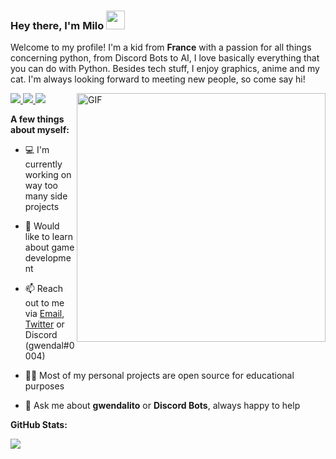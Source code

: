 ### Hey there, I'm Milo <img src="https://media.giphy.com/media/hvRJCLFzcasrR4ia7z/giphy.gif" width="30px">

Welcome to my profile! I'm a kid from **France** with a passion for all things concerning python,
from Discord Bots to AI, I love basically everything that you can do with Python. Besides tech stuff,
I enjoy graphics, anime and my cat. I'm always looking forward to meeting new people, so come say hi!

<a href="https://github.com/gwendalos">
  <img src="https://badges.pufler.dev/visits/gwendalos/gwendalos?style=flat-square&color=black&logo=github">
</a>
<a href="https://github.com/gwendalos">
  <img src="https://badges.pufler.dev/years/gwendalos?style=flat-square&color=black&logo=github">
</a>
<a href="https://github.com/gwendalos?tab=repositories">
  <img src="https://badges.pufler.dev/repos/gwendalos?style=flat-square&color=black&logo=github">
</a>

<img align="right" alt="GIF" src="https://github.com/vbe0201/vbe0201/blob/master/hackermans.gif?raw=true" width="398px">

**A few things about myself:**

- 💻 I'm currently working on way too many side projects

- 🧐 Would like to learn about game development

- 📫 Reach out to me via [Email](mailto:milo@gwendalito.com), [Twitter](https://twitter.com/gwendaldev)
or Discord (gwendal#0004)

- 👨‍💻 Most of my personal projects are open source for educational purposes

- 💬 Ask me about **gwendalito** or **Discord Bots**, always happy to help

**GitHub Stats:**

<img src="https://github-readme-stats.vercel.app/api?username=gwendalos&show_icons=true&theme=tokyonight">
